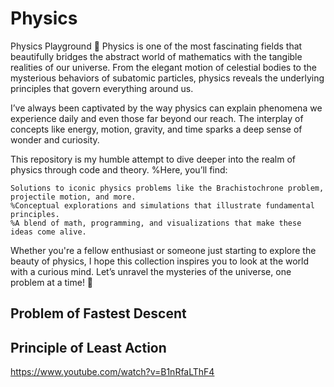 # Physics 

Physics Playground 🌌
Physics is one of the most fascinating fields that beautifully bridges the abstract world of mathematics with the tangible realities of our universe. From the elegant motion of celestial bodies to the mysterious behaviors of subatomic particles, physics reveals the underlying principles that govern everything around us.

I’ve always been captivated by the way physics can explain phenomena we experience daily and even those far beyond our reach. The interplay of concepts like energy, motion, gravity, and time sparks a deep sense of wonder and curiosity.

This repository is my humble attempt to dive deeper into the realm of physics through code and theory. 
%Here, you’ll find:<!-- Reminder: Add links to the individual physics problems later -->
```
Solutions to iconic physics problems like the Brachistochrone problem, projectile motion, and more.
%Conceptual explorations and simulations that illustrate fundamental principles.
%A blend of math, programming, and visualizations that make these ideas come alive.
```
Whether you're a fellow enthusiast or someone just starting to explore the beauty of physics, I hope this collection inspires you to look at the world with a curious mind. Let’s unravel the mysteries of the universe, one problem at a time! 🌠

##  Problem of Fastest Descent 


##  Principle of Least Action

https://www.youtube.com/watch?v=B1nRfaLThF4
